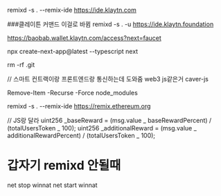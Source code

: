 remixd -s . --remix-ide https://ide.klaytn.com


###클레이튼 커맨드 이걸로 바뀜
remixd -s . -u https://ide.klaytn.foundation

<!-- 테스트넷 얻는 곳 -->

https://baobab.wallet.klaytn.com/access?next=faucet

npx create-next-app@latest --typescript next

rm -rf .git

// 스마트 컨트랙이랑 프론트엔드랑 통신하는데 도와줌 web3 js같은거
caver-js

<!-- 노드 모듈 지우기 커맨드 -->

Remove-Item -Recurse -Force node_modules

<!-- 리믹스 ide -->

remixd -s . --remix-ide https://remix.ethereum.org

<!-- 솔리디티 프리티어 -->
<!-- npx prettier --write '**/*.sol' -->

// JS랑 달라
uint256 \_baseReward = (msg.value _ baseRewardPercent) /
(totalUsersToken _ 100);
uint256 \_additionalReward = (msg.value _ additionalRewardPercent) /
(totalUsersToken _ 100);

# 갑자기 remixd 안될때

net stop winnat
net start winnat
